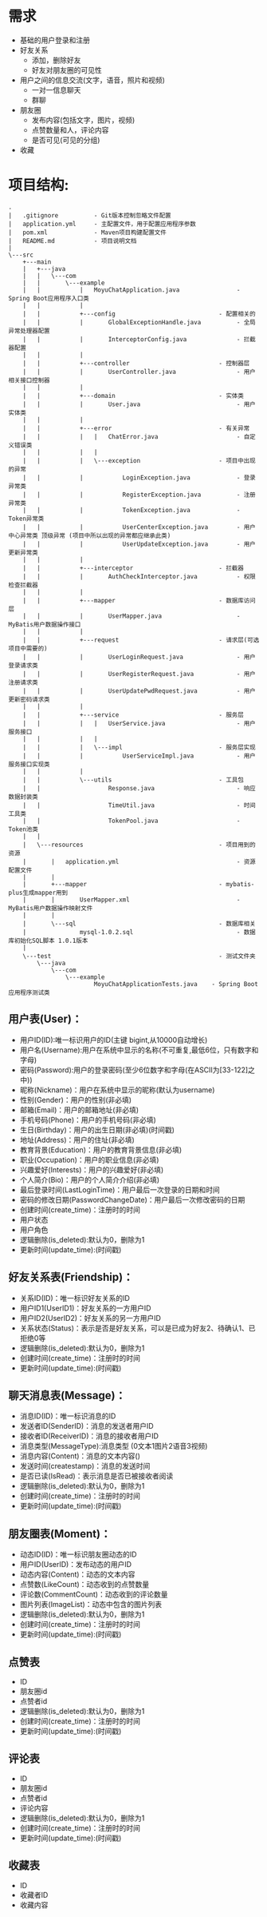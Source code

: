 # 需求

* 基础的用户登录和注册
* 好友关系
    * 添加，删除好友
    * 好友对朋友圈的可见性
* 用户之间的信息交流(文字，语音，照片和视频)
    * 一对一信息聊天
    * 群聊
* 朋友圈
    * 发布内容(包括文字，图片，视频)
    * 点赞数量和人，评论内容
    * 是否可见(可见的分组)
* 收藏

# 项目结构:

```
.
|   .gitignore          - Git版本控制忽略文件配置
|   application.yml     - 主配置文件，用于配置应用程序参数
|   pom.xml             - Maven项目构建配置文件
|   README.md           - 项目说明文档
|
\---src
    +---main
    |   +---java
    |   |   \---com
    |   |       \---example
    |   |           |   MoyuChatApplication.java                - Spring Boot应用程序入口类
    |   |           |
    |   |           +---config                             - 配置相关的
    |   |           |       GlobalExceptionHandle.java          - 全局异常处理器配置
    |   |           |       InterceptorConfig.java              - 拦截器配置
    |   |           |
    |   |           +---controller                         - 控制器层
    |   |           |       UserController.java                 - 用户相关接口控制器
    |   |           |
    |   |           +---domain                             - 实体类
    |   |           |       User.java                           - 用户实体类
    |   |           |
    |   |           +---error                              - 有关异常
    |   |           |   |   ChatError.java                      - 自定义错误类
    |   |           |   |
    |   |           |   \---exception                      - 项目中出现的异常
    |   |           |           LoginException.java             - 登录异常类
    |   |           |           RegisterException.java          - 注册异常类
    |   |           |           TokenException.java             - Token异常类
    |   |           |           UserCenterException.java        - 用户中心异常类 顶级异常 (项目中所以出现的异常都应继承此类)
    |   |           |           UserUpdateException.java        - 用户更新异常类
    |   |           |
    |   |           +---interceptor                        - 拦截器
    |   |           |       AuthCheckInterceptor.java           - 权限检查拦截器
    |   |           |
    |   |           +---mapper                             - 数据库访问层
    |   |           |       UserMapper.java                     - MyBatis用户数据操作接口
    |   |           |
    |   |           +---request                            - 请求层(可选 项目中需要的)
    |   |           |       UserLoginRequest.java               - 用户登录请求类
    |   |           |       UserRegisterRequest.java            - 用户注册请求类
    |   |           |       UserUpdatePwdRequest.java           - 用户更新密码请求类
    |   |           |
    |   |           +---service                            - 服务层
    |   |           |   |   UserService.java                    - 用户服务接口
    |   |           |   |
    |   |           |   \---impl                           - 服务层实现
    |   |           |           UserServiceImpl.java            - 用户服务接口实现类
    |   |           |
    |   |           \---utils                              - 工具包
    |   |                   Response.java                       - 响应数据封装类
    |   |                   TimeUtil.java                       - 时间工具类
    |   |                   TokenPool.java                      - Token池类
    |   |
    |   \---resources                                      - 项目用到的资源
    |       |   application.yml                                 - 资源配置文件
    |       |
    |       +---mapper                                     - mybatis-plus生成mapper用到
    |       |       UserMapper.xml                              - MyBatis用户数据操作映射文件
    |       |
    |       \---sql                                        - 数据库相关
    |               mysql-1.0.2.sql                             - 数据库初始化SQL脚本 1.0.1版本
    |
    \---test                                               - 测试文件夹
        \---java
            \---com
                \---example
                        MoyuChatApplicationTests.java    - Spring Boot应用程序测试类

```

## 用户表(User)：

* 用户ID(ID):唯一标识用户的ID(主键 bigint,从10000自动增长)
* 用户名(Username):用户在系统中显示的名称(不可重复,最低6位，只有数字和字母)
* 密码(Password):用户的登录密码(至少6位数字和字母(在ASCII为[33-122]之中))
* 昵称(Nickname)：用户在系统中显示的昵称(默认为username)
* 性别(Gender)：用户的性别(非必填)
* 邮箱(Email)：用户的邮箱地址(非必填)
* 手机号码(Phone)：用户的手机号码(非必填)
* 生日(Birthday)：用户的出生日期(非必填)(时间戳)
* 地址(Address)：用户的住址(非必填)
* 教育背景(Education)：用户的教育背景信息(非必填)
* 职业(Occupation)：用户的职业信息(非必填)
* 兴趣爱好(Interests)：用户的兴趣爱好(非必填)
* 个人简介(Bio)：用户的个人简介介绍(非必填)
* 最后登录时间(LastLoginTime)：用户最后一次登录的日期和时间
* 密码的修改日期(PasswordChangeDate)：用户最后一次修改密码的日期
* 创建时间(create_time)：注册时的时间
* 用户状态
* 用户角色
* 逻辑删除(is_deleted):默认为0，删除为1
* 更新时间(update_time):(时间戳)

## 好友关系表(Friendship)：

* 关系ID(ID)：唯一标识好友关系的ID
* 用户ID1(UserID1)：好友关系的一方用户ID
* 用户ID2(UserID2)：好友关系的另一方用户ID
* 关系状态(Status)：表示是否是好友关系，可以是已成为好友2、待确认1、已拒绝0等
* 逻辑删除(is_deleted):默认为0，删除为1
* 创建时间(create_time)：注册时的时间
* 更新时间(update_time):(时间戳)

## 聊天消息表(Message)：

* 消息ID(ID)：唯一标识消息的ID
* 发送者ID(SenderID)：消息的发送者用户ID
* 接收者ID(ReceiverID)：消息的接收者用户ID
* 消息类型(MessageType):消息类型 (0文本1图片2语音3视频)
* 消息内容(Content)：消息的文本内容()
* 发送时间(createstamp)：消息的发送时间
* 是否已读(IsRead)：表示消息是否已被接收者阅读
* 逻辑删除(is_deleted):默认为0，删除为1
* 创建时间(create_time)：注册时的时间
* 更新时间(update_time):(时间戳)

## 朋友圈表(Moment)：

* 动态ID(ID)：唯一标识朋友圈动态的ID
* 用户ID(UserID)：发布动态的用户ID
* 动态内容(Content)：动态的文本内容
* 点赞数(LikeCount)：动态收到的点赞数量
* 评论数(CommentCount)：动态收到的评论数量
* 图片列表(ImageList)：动态中包含的图片列表
* 逻辑删除(is_deleted):默认为0，删除为1
* 创建时间(create_time)：注册时的时间
* 更新时间(update_time):(时间戳)

## 点赞表

* ID
* 朋友圈id
* 点赞者id
* 逻辑删除(is_deleted):默认为0，删除为1
* 创建时间(create_time)：注册时的时间
* 更新时间(update_time):(时间戳)

## 评论表

* ID
* 朋友圈id
* 点赞者id
* 评论内容
* 逻辑删除(is_deleted):默认为0，删除为1
* 创建时间(create_time)：注册时的时间
* 更新时间(update_time):(时间戳)

## 收藏表

* ID
* 收藏者ID
* 收藏内容